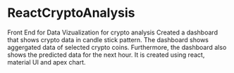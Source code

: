 # ReactCryptoAnalysis
Front End for Data Vizualization for crypto analysis
Created a dashboard that shows crypto data in candle stick pattern. The dashboard shows aggergated data of selected crypto coins. Furthermore, the dashboard also shows the predicted data for the next hour. It is created using react, material UI and apex chart.
